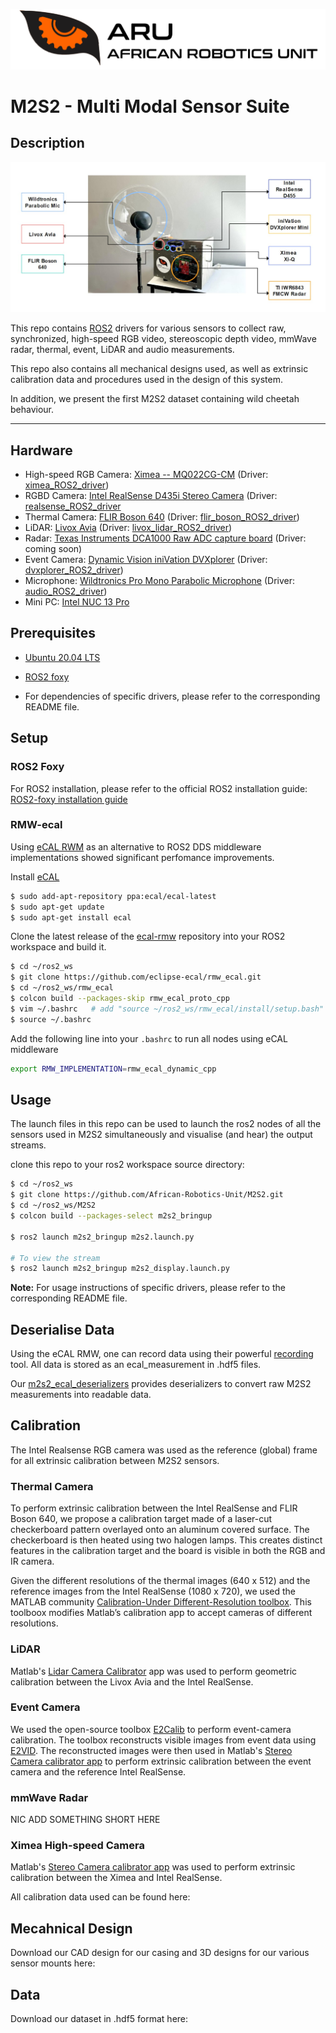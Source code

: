 ![logo](docs/resources/ARU_logo_rectangle.png)

# M2S2 - Multi Modal Sensor Suite 

## Description 

![m2s2_system](docs/resources/Fig2_m2s2.jpg)

This repo contains [ROS2](https://docs.ros.org/en/foxy/index.html) drivers for various sensors to collect raw, synchronized, high-speed RGB video, stereoscopic depth video, mmWave radar, thermal, event, LiDAR and audio measurements. 

This repo also contains all mechanical designs used, as well as extrinsic calibration data and procedures used in the design of this system. 

In addition, we present the first M2S2 dataset containing wild cheetah behaviour.

<hr/>

## Hardware 
- High-speed RGB Camera: [Ximea -- MQ022CG-CM](https://www.ximea.com/products/usb3-vision-cameras-xiq-line/mq022cg-cm) (Driver: [ximea_ROS2_driver](https://github.com/African-Robotics-Unit/ximea_ROS2_driver))
- RGBD Camera: [Intel RealSense D435i Stereo Camera](https://www.intelrealsense.com/depth-camera-d435i/) (Driver: [realsense_ROS2_driver](https://github.com/African-Robotics-Unit/realsense_ROS2_driver)
- Thermal Camera: [FLIR Boson 640](https://www.flir.eu/products/boson/) (Driver: [flir_boson_ROS2_driver](https://github.com/African-Robotics-Unit/flir_boson_ROS2_driver))
- LiDAR: [Livox Avia](https://www.livoxtech.com/avia) (Driver: [livox_lidar_ROS2_driver](https://github.com/African-Robotics-Unit/livox_lidar_ROS2_driver))
- Radar: [Texas Instruments DCA1000 Raw ADC capture board](https://www.ti.com/tool/DCA1000EVM) (Driver: coming soon)
- Event Camera: [Dynamic Vision iniVation DVXplorer](https://inivation.com/solution/dvp/) (Driver: [dvxplorer_ROS2_driver](https://github.com/African-Robotics-Unit/dvxplorer_ROS2_driver))
- Microphone: [Wildtronics Pro Mono Parabolic Microphone](https://www.wildtronics.com/parabolic.html#.Y3zIiNLP1H4) (Driver: [audio_ROS2_driver](https://github.com/African-Robotics-Unit/audio_ROS2_driver))
- Mini PC: [Intel NUC 13 Pro](https://www.intel.com/content/www/us/en/products/docs/boards-kits/nuc/mini-pcs/nuc-13-pro.html) 

## Prerequisites
- [Ubuntu 20.04 LTS](https://releases.ubuntu.com/focal/) 
- [ROS2 foxy](https://docs.ros.org/en/foxy/Installation.html)
  
- For dependencies of specific drivers, please refer to the corresponding README file. 

## Setup

### ROS2 Foxy
For ROS2 installation, please refer to the official ROS2 installation guide: [ROS2-foxy installation guide](https://docs.ros.org/en/foxy/Installation.html)

### RMW-ecal
Using [eCAL RWM](https://github.com/eclipse-ecal/rmw_ecal) as an alternative to ROS2 DDS middleware implementations showed significant perfomance improvements.

Install [eCAL](https://eclipse-ecal.github.io/ecal/getting_started/setup.html)
```bash
$ sudo add-apt-repository ppa:ecal/ecal-latest
$ sudo apt-get update 
$ sudo apt-get install ecal
```

Clone the latest release of the [ecal-rmw](https://github.com/eclipse-ecal/rmw_ecal) repository into your ROS2 workspace and build it. 

```bash
$ cd ~/ros2_ws
$ git clone https://github.com/eclipse-ecal/rmw_ecal.git
$ cd ~/ros2_ws/rmw_ecal
$ colcon build --packages-skip rmw_ecal_proto_cpp
$ vim ~/.bashrc   # add "source ~/ros2_ws/rmw_ecal/install/setup.bash"
$ source ~/.bashrc
```

Add the following line into your `.bashrc` to run all nodes using eCAL middleware
```bash
export RMW_IMPLEMENTATION=rmw_ecal_dynamic_cpp
```

## Usage
The launch files in this repo can be used to launch the ros2 nodes of all the sensors used in M2S2 simultaneously and visualise (and hear) the output streams. 

clone this repo to your ros2 workspace source directory:

```bash
$ cd ~/ros2_ws
$ git clone https://github.com/African-Robotics-Unit/M2S2.git
$ cd ~/ros2_ws/M2S2
$ colcon build --packages-select m2s2_bringup

$ ros2 launch m2s2_bringup m2s2.launch.py

# To view the stream
$ ros2 launch m2s2_bringup m2s2_display.launch.py 
```

<b>Note:</b> For usage instructions of specific drivers, please refer to the corresponding README file. 

## Deserialise Data 
Using the eCAL RMW, one can record data using their powerful [recording](https://eclipse-ecal.github.io/ecal/getting_started/recorder.html) tool. All data is stored as an ecal_measurement in .hdf5 files. 

Our [m2s2_ecal_deserializers](m2s2_ecal_deserializers) provides deserializers to convert raw M2S2 measurements into readable data.  

## Calibration
The Intel Realsense RGB camera was used as the reference (global) frame for all extrinsic calibration between M2S2 sensors.

### Thermal Camera 
To perform extrinsic calibration between the Intel RealSense and FLIR Boson 640, we propose a calibration target made of a laser-cut checkerboard pattern overlayed onto an aluminum covered surface. The checkerboard is then heated using two halogen lamps. This creates distinct features in the calibration target and the board is visible in both the RGB and IR camera. 

Given the different resolutions of the thermal images (640 x 512) and the reference images from the Intel RealSense (1080 x 720), we used the MATLAB community [Calibration-Under Different-Resolution toolbox](https://github.com/balcilar/Calibration-Under_Different-Resolution). This toolboox modifies Matlab’s calibration app to accept cameras of different resolutions.

### LiDAR
Matlab's [Lidar Camera Calibrator](https://www.mathworks.com/help/lidar/ref/lidarcameracalibrator-app.html) app was used to perform geometric calibration between the Livox Avia and the Intel RealSense. 

### Event Camera
We used the open-source toolbox [E2Calib](https://github.com/uzh-rpg/e2calib) to perform event-camera calibration. The toolbox reconstructs visible images from event data using [E2VID](https://github.com/uzh-rpg/rpg_e2vid). The reconstructed images were then used in Matlab's [Stereo Camera calibrator app](https://www.mathworks.com/help/vision/ref/stereocameracalibrator-app.html) to perform extrinsic calibration between the event camera and the reference Intel RealSense.

### mmWave Radar
NIC ADD SOMETHING SHORT HERE 

### Ximea High-speed Camera
Matlab's [Stereo Camera calibrator app](https://www.mathworks.com/help/vision/ref/stereocameracalibrator-app.html) was used to perform extrinsic calibration between the Ximea and Intel RealSense.

All calibration data used can be found here: <somelink>

## Mecahnical Design
Download our CAD design for our casing and 3D designs for our various sensor mounts here: <somelink>

## Data
Download our dataset in .hdf5 format here: <somelink>
